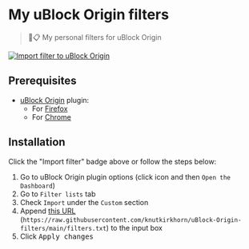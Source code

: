 # My uBlock Origin filters

> 🛑📋 My personal filters for uBlock Origin

[![Import filter to uBlock Origin](https://img.shields.io/static/v1?label=uBlock%20Origin&message=Import%20filter&color=de3f32&style=flat&logo=uBlock%20Origin)](https://subscribe.adblockplus.org/?location=https://raw.githubusercontent.com/knutkirkhorn/uBlock-Origin-filters/main/filters.txt&title=Knut%20Kirkhorn%27s%20uBlock%20Origin%20filters)

## Prerequisites

- [uBlock Origin](https://github.com/gorhill/uBlock) plugin:
  - For [Firefox](https://addons.mozilla.org/en-US/firefox/addon/ublock-origin/)
  - For [Chrome](https://chrome.google.com/webstore/detail/ublock-origin/cjpalhdlnbpafiamejdnhcphjbkeiagm)

## Installation

Click the "Import filter" badge above or follow the steps below:

1. Go to uBlock Origin plugin options (click icon and then `Open the Dashboard`)
2. Go to `Filter lists` tab
3. Check `Import` under the `Custom` section
4. Append [this URL](https://raw.githubusercontent.com/knutkirkhorn/uBlock-Origin-filters/main/filters.txt) (`https://raw.githubusercontent.com/knutkirkhorn/uBlock-Origin-filters/main/filters.txt`) to the input box
5. Click <kbd>Apply changes</kbd>
